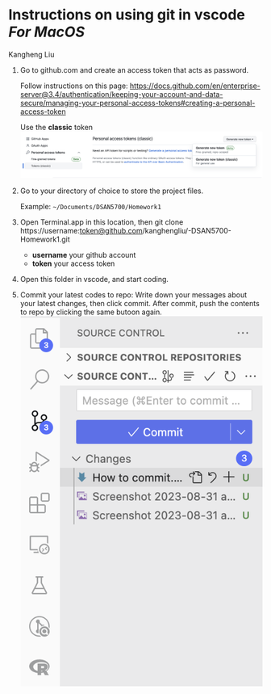 # Instructions on using git in vscode ***For MacOS***

Kangheng Liu



1. Go to github.com and create an access token that acts as password.
   
   Follow instructions on this page: https://docs.github.com/en/enterprise-server@3.4/authentication/keeping-your-account-and-data-secure/managing-your-personal-access-tokens#creating-a-personal-access-token

    Use the **classic** token
   ![Alt text](<Screenshot 2023-08-31 at 20.17.12.png>)
1. Go to your directory of choice to store the project files.
   
   Example: `~/Documents/DSAN5700/Homework1`
3. Open Terminal.app in this location, then git clone https://username:token@github.com/kanghengliu/-DSAN5700-Homework1.git
   
   - **username** your github account
   - **token** your access token
4. Open this folder in vscode, and start coding.
5. Commit your latest codes to repo:
   Write down your messages about your latest changes, then click commit.
   After commit, push the contents to repo by clicking the same butoon again.
   ![Alt text](<Screenshot 2023-09-02 at 11.11.01.png>)